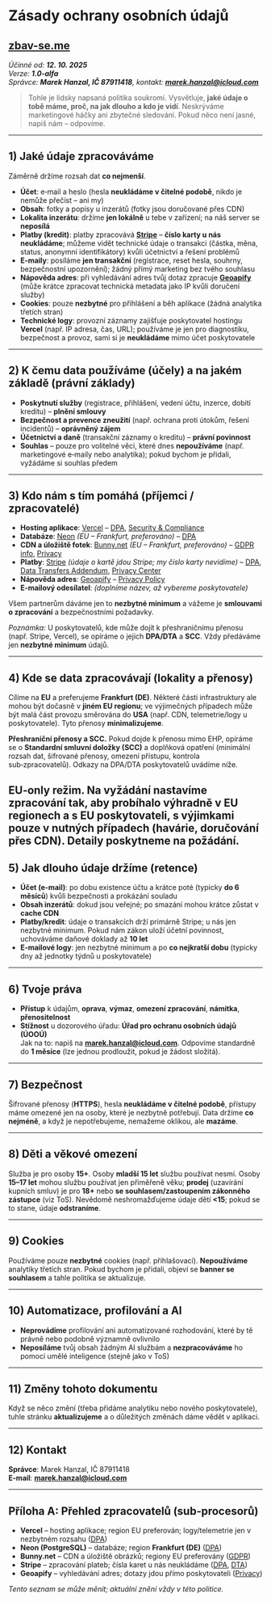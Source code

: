 # Zásady ochrany osobních údajů
## [**zbav-se.me**](/)

*Účinné od: **12. 10. 2025***  
*Verze: **1.0‑alfa***  
*Správce: **Marek Hanzal, IČ 87911418**, kontakt: **marek.hanzal@icloud.com***

> Tohle je lidsky napsaná politika soukromí. Vysvětluje, **jaké údaje o tobě máme, proč, na jak dlouho a kdo je vidí**. Neskrýváme marketingové háčky ani zbytečné sledování. Pokud něco není jasné, napiš nám – odpovíme.

---

## 1) Jaké údaje zpracováváme
Záměrně držíme rozsah dat **co nejmenší**.

- **Účet**: e‑mail a heslo (hesla **neukládáme v čitelné podobě**, nikdo je nemůže přečíst – ani my)  
- **Obsah**: fotky a popisy u inzerátů (fotky jsou doručované přes CDN)  
- **Lokalita inzerátu**: držíme **jen lokálně** u tebe v zařízení; na náš server se **neposílá**  
- **Platby (kredit)**: platby zpracovává **[Stripe](https://stripe.com/)** – **číslo karty u nás neukládáme**; můžeme vidět technické údaje o transakci (částka, měna, status, anonymní identifikátory) kvůli účetnictví a řešení problémů  
- **E‑maily**: posíláme **jen transakční** (registrace, reset hesla, souhrny, bezpečnostní upozornění); žádný přímý marketing bez tvého souhlasu  
- **Nápověda adres**: při vyhledávání adres tvůj dotaz zpracuje **[Geoapify](https://www.geoapify.com/)** (může krátce zpracovat technická metadata jako IP kvůli doručení služby)  
- **Cookies**: pouze **nezbytné** pro přihlášení a běh aplikace (žádná analytika třetích stran)
- **Technické logy**: provozní záznamy zajišťuje poskytovatel hostingu **Vercel** (např. IP adresa, čas, URL); používáme je jen pro diagnostiku, bezpečnost a provoz, sami si je **neukládáme** mimo účet poskytovatele

---

## 2) K čemu data používáme (účely) a na jakém základě (právní základy)
- **Poskytnutí služby** (registrace, přihlášení, vedení účtu, inzerce, dobití kreditu) – **plnění smlouvy**  
- **Bezpečnost a prevence zneužití** (např. ochrana proti útokům, řešení incidentů) – **oprávněný zájem**  
- **Účetnictví a daně** (transakční záznamy o kreditu) – **právní povinnost**  
- **Souhlas** – pouze pro volitelné věci, které dnes **nepoužíváme** (např. marketingové e‑maily nebo analytika); pokud bychom je přidali, vyžádáme si souhlas předem

---

## 3) Kdo nám s tím pomáhá (příjemci / zpracovatelé)
- **Hosting aplikace**: [Vercel](https://vercel.com/) – [DPA](https://vercel.com/legal/dpa), [Security & Compliance](https://vercel.com/docs/security/compliance)  
- **Databáze**: [Neon](https://neon.tech/) *(EU – Frankfurt, preferováno)* – [DPA](https://neon.com/dpa)  
- **CDN a úložiště fotek**: [Bunny.net](https://bunny.net/) *(EU – Frankfurt, preferováno)* – [GDPR info](https://bunny.net/gdpr/), [Privacy](https://bunny.net/privacy/)  
- **Platby**: [Stripe](https://stripe.com/) *(údaje o kartě jdou Stripe; my číslo karty nevidíme)* – [DPA](https://stripe.com/legal/dpa), [Data Transfers Addendum](https://stripe.com/legal/dta), [Privacy Center](https://stripe.com/legal/privacy-center)  
- **Nápověda adres**: [Geoapify](https://www.geoapify.com/) – [Privacy Policy](https://www.geoapify.com/privacy-policy/)  
- **E‑mailový odesílatel**: *(doplníme název, až vybereme poskytovatele)*

Všem partnerům dáváme jen to **nezbytné minimum** a vážeme je **smlouvami o zpracování** a bezpečnostními požadavky.


*Poznámka:* U poskytovatelů, kde může dojít k přeshraničnímu přenosu (např. Stripe, Vercel), se opíráme o jejich **DPA/DTA** a **SCC**. Vždy předáváme jen **nezbytné minimum** údajů.

---

## 4) Kde se data zpracovávají (lokality a přenosy)
Cílíme na **EU** a preferujeme **Frankfurt (DE)**. Některé části infrastruktury ale mohou být dočasně v **jiném EU regionu**; ve výjimečných případech může být malá část provozu směrována do **USA** (např. CDN, telemetrie/logy u poskytovatele). Tyto přenosy **minimalizujeme**.

**Přeshraniční přenosy a SCC.** Pokud dojde k přenosu mimo EHP, opíráme se o **Standardní smluvní doložky (SCC)** a doplňková opatření (minimální rozsah dat, šifrované přenosy, omezení přístupu, kontrola sub‑zpracovatelů). Odkazy na DPA/DTA poskytovatelů uvádíme níže.

**EU‑only režim.** Na vyžádání nastavíme zpracování tak, aby probíhalo výhradně v EU regionech a s EU poskytovateli, s výjimkami pouze v nutných případech (havárie, doručování přes CDN). Detaily poskytneme na požádání.
---

## 5) Jak dlouho údaje držíme (retence)
- **Účet (e‑mail)**: po dobu existence účtu a krátce poté (typicky **do 6 měsíců**) kvůli bezpečnosti a prokázání souladu  
- **Obsah inzerátů**: dokud jsou veřejné; po smazání mohou krátce zůstat v **cache CDN**  
- **Platby/kredit**: údaje o transakcích drží primárně Stripe; u nás jen nezbytné minimum. Pokud nám zákon uloží účetní povinnost, uchováváme daňové doklady až **10 let**
- **E‑mailové logy**: jen nezbytné minimum a po **co nejkratší dobu** (typicky dny až jednotky týdnů u poskytovatele)

---

## 6) Tvoje práva
- **Přístup** k údajům, **oprava**, **výmaz**, **omezení zpracování**, **námitka**, **přenositelnost**  
- **Stížnost** u dozorového úřadu: **Úřad pro ochranu osobních údajů (ÚOOÚ)**  
Jak na to: napiš na **marek.hanzal@icloud.com**. Odpovíme standardně do **1 měsíce** (lze jednou prodloužit, pokud je žádost složitá).

---

## 7) Bezpečnost
Šifrované přenosy (**HTTPS**), hesla **neukládáme v čitelné podobě**, přístupy máme omezené jen na osoby, které je nezbytně potřebují. Data držíme **co nejméně**, a když je nepotřebujeme, nemažeme oklikou, ale **mazáme**.

---

## 8) Děti a věkové omezení
Služba je pro osoby **15+**. Osoby **mladší 15 let** službu používat nesmí. Osoby **15–17 let** mohou službu používat jen přiměřeně věku; **prodej** (uzavírání kupních smluv) je pro **18+** nebo **se souhlasem/zastoupením zákonného zástupce** (viz ToS). Nevědomě neshromažďujeme údaje dětí **<15**; pokud se to stane, údaje **odstraníme**.

---

## 9) Cookies
Používáme pouze **nezbytné** cookies (např. přihlašovací). **Nepoužíváme** analytiky třetích stran. Pokud bychom je přidali, objeví se **banner se souhlasem** a tahle politika se aktualizuje.

---

## 10) Automatizace, profilování a AI
- **Neprovádíme** profilování ani automatizované rozhodování, které by tě právně nebo podobně významně ovlivnilo  
- **Neposíláme** tvůj obsah žádným AI službám a **nezpracováváme** ho pomocí umělé inteligence (stejně jako v ToS)

---

## 11) Změny tohoto dokumentu
Když se něco změní (třeba přidáme analytiku nebo nového poskytovatele), tuhle stránku **aktualizujeme** a o důležitých změnách dáme vědět v aplikaci.

---

## 12) Kontakt
**Správce**: Marek Hanzal, IČ 87911418  
**E‑mail**: **marek.hanzal@icloud.com**

---

## Příloha A: Přehled zpracovatelů (sub‑procesorů)
- **Vercel** – hosting aplikace; region EU preferován; logy/telemetrie jen v nezbytném rozsahu ([DPA](https://vercel.com/legal/dpa))
- **Neon (PostgreSQL)** – databáze; region **Frankfurt (DE)** ([DPA](https://neon.com/dpa))
- **Bunny.net** – CDN a úložiště obrázků; regiony EU preferovány ([GDPR](https://bunny.net/gdpr/))
- **Stripe** – zpracování plateb; čísla karet u nás neukládáme ([DPA](https://stripe.com/legal/dpa), [DTA](https://stripe.com/legal/dta))
- **Geoapify** – vyhledávání adres; dotazy jdou přímo poskytovateli ([Privacy](https://www.geoapify.com/privacy-policy/))

*Tento seznam se může měnit; aktuální znění vždy v této politice.*
